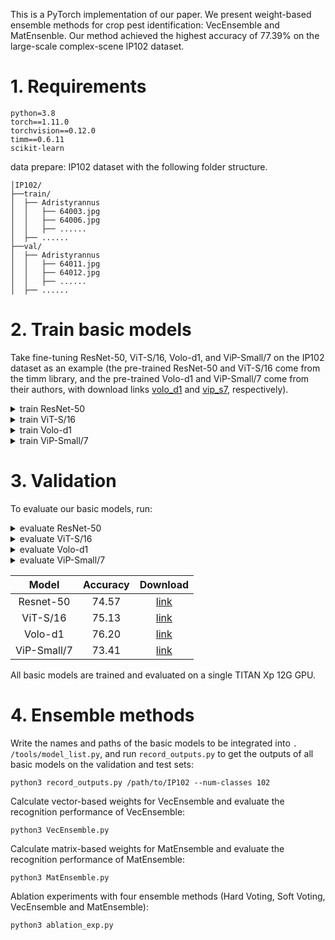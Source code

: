 This is a PyTorch implementation of our paper.  We present weight-based ensemble methods for crop pest identification: VecEnsemble and MatEnsenble. Our method achieved the highest accuracy of 77.39% on the large-scale complex-scene IP102 dataset.



# 1. Requirements

    python=3.8
    torch==1.11.0
    torchvision==0.12.0
    timm==0.6.11
    scikit-learn



data prepare: IP102 dataset with the following folder structure.

    │IP102/
    ├──train/
    │  ├── Adristyrannus
    │  │   ├── 64003.jpg
    │  │   ├── 64006.jpg
    │  │   ├── ......
    │  ├── ......
    ├──val/
    │  ├── Adristyrannus
    │  │   ├── 64011.jpg
    │  │   ├── 64012.jpg
    │  │   ├── ......
    │  ├── ......


# 2. Train basic models

Take fine-tuning ResNet-50, ViT-S/16, Volo-d1, and ViP-Small/7 on the IP102 dataset as an example (the pre-trained ResNet-50 and ViT-S/16 come from the timm library, and the pre-trained Volo-d1 and ViP-Small/7 come from their authors, with download links [volo_d1](https://github.com/sail-sg/volo/releases/download/volo_1/d1_224_84.2.pth.tar) and [vip_s7](https://drive.google.com/file/d/1cX6eauDrsGsLSZnqsX7cl0oiKX8Dzv5z/view?usp=sharing), respectively).


<details>
<summary>
  train ResNet-50
</summary>

  	python3 train_basic_model.py /path/to/IP102 --num-classes 102 --img-size 224 --model resnet50 --pretrained --epochs 200 --opt adamw --lr 2e-3  --min-lr 1e-5 --sched cosine -b 128 --warmup-epochs 20 --weight-decay 5e-4

</details>

<details>
<summary>
  train ViT-S/16
</summary>

  	python3 train_basic_model.py /path/to/IP102 --num-classes 102 --img-size 224 --model vit_small_patch16_224 --pretrained --epochs 200 --opt adamw --lr 1e-4 --min-lr 1e-5 --sched cosine -b 64 --weight-decay 5e-4

</details>

<details>
<summary>
  train Volo-d1
</summary>

  	python3 train_basic_model.py /path/to/IP102 --num-classes 102 --model volo_d1 --img-size 224 -b 64 --lr 8.0e-6 --min-lr 4.0e-6 --drop-path 0.1 --epochs 200 --apex-amp --weight-decay 1.0e-8 --warmup-epochs 5 --finetune /path/to/pre-trained-volo_d1

</details>

<details>
<summary>
  train ViP-Small/7
</summary>

  	python3 train_basic_model.py /path/to/IP102 --num-classes 102 --model vip_s7 -b 64 --opt adamw --epochs 200 --sched cosine --apex-amp --img-size 224 --drop-path 0.1 --lr 2e-3 --min-lr 1e-5 --weight-decay 0.05  --warmup-epochs 20 --finetune /path/to/pre-trained-vip_s7

</details>




# 3. Validation

To evaluate our basic models, run:

<details>
<summary>
  evaluate ResNet-50
</summary>

  	python3 validate.py /path/to/IP102 --split test --model resnet50 --num-classes 102 --img-size 224 --checkpoint /path/to/checkpoint --no-test-pool -b 128

</details>

<details>
<summary>
  evaluate ViT-S/16
</summary>

  	python3 validate.py /path/to/IP102 --split test --model vit_small_patch16_224 --num-classes 102 --img-size 224 --checkpoint /path/to/checkpoint --no-test-pool -b 64

</details>

<details>
<summary>
  evaluate Volo-d1
</summary>

  	python3 validate.py /path/to/IP102 --split test --model volo_d1 --num-classes 102 --img-size 224 --checkpoint /path/to/checkpoint --no-test-pool -b 64

</details>


<details>
<summary>
  evaluate ViP-Small/7
</summary>

  	python3 validate.py /path/to/IP102 --split test --model vip_s7 --num-classes 102 --img-size 224 --checkpoint /path/to/checkpoint --no-test-pool -b 64

</details>



| Model | Accuracy | Download |
|:-----:|:-------:|:-----:|
| Resnet-50 | 74.57 | [link](https://drive.google.com/file/d/1SHycW-ITMP69NcY2OmwdYeOuPITjUC2-/view?usp=drive_link) |
| ViT-S/16 | 75.13 | [link](https://drive.google.com/file/d/14YFeB2LZpDYa2fDyc5t3ddVKw6QhlUgR/view?usp=drive_link) |
| Volo-d1 | 76.20 | [link](https://drive.google.com/file/d/1vhiCG7mAY7hwq82eZtH_jVz1Jia5tbpH/view?usp=drive_link) |
| ViP-Small/7 | 73.41 | [link](https://drive.google.com/file/d/1V86SWj8CVFcF3JjYPn8FoFC7mYlf2vdJ/view?usp=drive_link) |

All basic models are trained and evaluated on a single TITAN Xp 12G GPU.



# 4. Ensemble methods

Write the names and paths of the basic models to be integrated into `. /tools/model_list.py`, and run `record_outputs.py` to get the outputs of all basic models on the validation and test sets:

	python3 record_outputs.py /path/to/IP102 --num-classes 102

Calculate vector-based weights for VecEnsemble and evaluate the recognition performance of VecEnsemble:

	python3 VecEnsemble.py

Calculate matrix-based weights for MatEnsemble and evaluate the recognition performance of MatEnsemble:

	python3 MatEnsemble.py

Ablation experiments with four ensemble methods (Hard Voting, Soft Voting, VecEnsemble and MatEnsemble):

```
python3 ablation_exp.py
```


